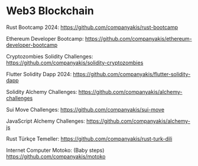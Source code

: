 # Web3 Blockchain

Rust Bootcamp 2024:
https://github.com/companyakis/rust-bootcamp

Ethereum Developer Bootcamp:
https://github.com/companyakis/ethereum-developer-bootcamp

Cryptozombies Solidity Challenges:
https://github.com/companyakis/solidity-cryptozombies

Flutter Solidity Dapp 2024:
https://github.com/companyakis/flutter-solidity-dapp

Solidity Alchemy Challenges:
https://github.com/companyakis/alchemy-challenges

Sui Move Challenges:
https://github.com/companyakis/sui-move

JavaScript Alchemy Challenges:
https://github.com/companyakis/alchemy-js

Rust Türkçe Temeller:
https://github.com/companyakis/rust-turk-dili

Internet Computer Motoko: (Baby steps)
https://github.com/companyakis/motoko
